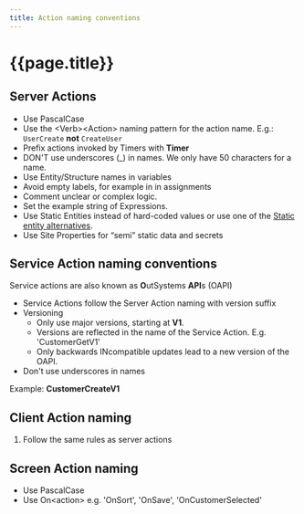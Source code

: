 ```yaml
---
title: Action naming conventions
---
```

# {{page.title}}

## Server Actions

* Use PascalCase
* Use the \<Verb\>\<Action\> naming pattern for the action name. E.g.: `UserCreate` **not** `CreateUser`
* Prefix actions invoked by Timers with **Timer**
* DON'T use underscores (_) in names. We only have 50 characters for a name.
* Use Entity/Structure names in variables
* Avoid empty labels, for example in in assignments
* Comment unclear or complex logic.
* Set the example string of Expressions.
* Use Static Entities instead of hard-coded values or use one of the [Static entity alternatives].
* Use Site Properties for “semi” static data and secrets

## Service Action naming conventions

Service actions are also known as **O**utSystems **API**s (OAPI)

* Service Actions follow the Server Action naming with version suffix
* Versioning
    * Only use major versions, starting at **V1**.
    * Versions are reflected in the name of the Service Action. E.g. 'CustomerGetV1'
    * Only backwards INcompatible updates lead to a new version of the OAPI.
* Don't use underscores in names

Example: **CustomerCreateV1**

## Client Action naming

1. Follow the same rules as server actions

## Screen Action naming

* Use PascalCase
* Use On\<action\> e.g. 'OnSort', 'OnSave', 'OnCustomerSelected'

[Static Entity Alternatives]: how-to\static-entity-alternatives.md
